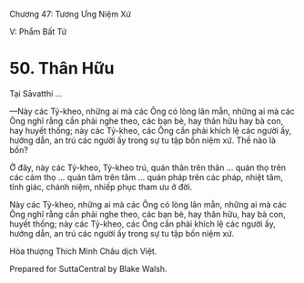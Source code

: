  

Chương 47: Tương Ưng Niệm Xứ

V: Phẩm Bất Tử

# 50\. Thân Hữu

Tại Sāvatthi …

—Này các Tỷ-kheo, những ai mà các Ông có lòng lân mẫn, những ai mà các Ông nghĩ rằng cần phải nghe theo, các bạn bè, hay thân hữu hay bà con, hay huyết thống; này các Tỷ-kheo, các Ông cần phải khích lệ các người ấy, hướng dẫn, an trú các người ấy trong sự tu tập bốn niệm xứ. Thế nào là bốn?

Ở đây, này các Tỷ-kheo, Tỷ-kheo trú, quán thân trên thân … quán thọ trên các cảm thọ … quán tâm trên tâm … quán pháp trên các pháp, nhiệt tâm, tỉnh giác, chánh niệm, nhiếp phục tham ưu ở đời.

Này các Tỷ-kheo, những ai mà các Ông có lòng lân mẫn, những ai mà các Ông nghĩ rằng cần phải nghe theo, các bạn bè, hay thân hữu, hay bà con, huyết thống; này các Tỷ-kheo, các Ông cần phải khích lệ các người ấy, hướng dẫn, an trú các người ấy trong sự tu tập bốn niệm xứ.

Hòa thượng Thích Minh Châu dịch Việt.

Prepared for SuttaCentral by Blake Walsh.
